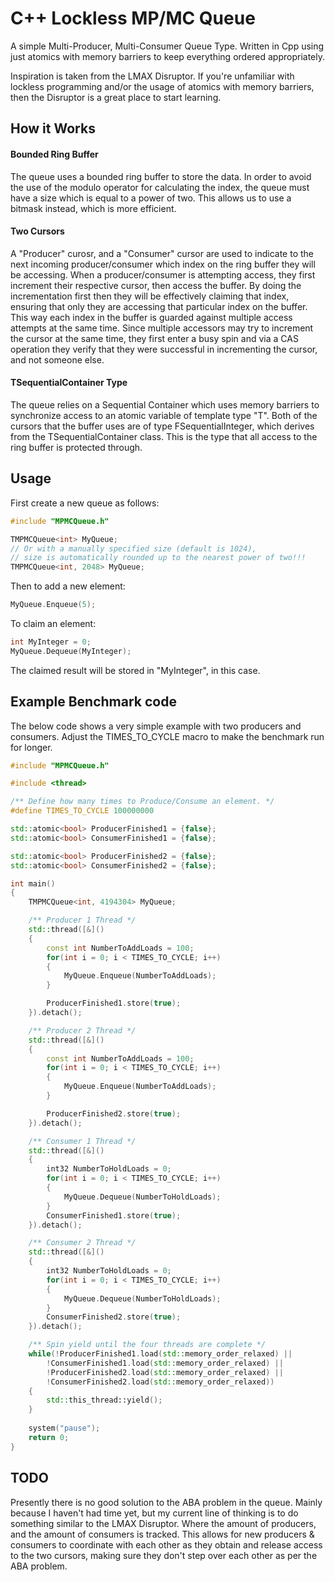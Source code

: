 # C++ Lockless MP/MC Queue
A simple Multi-Producer, Multi-Consumer Queue Type. Written in Cpp using
just atomics with memory barriers to keep everything ordered appropriately.

Inspiration is taken from the LMAX Disruptor. If you're unfamiliar with lockless
programming and/or the usage of atomics with memory barriers, then the Disruptor
is a great place to start learning.

## How it Works

#### Bounded Ring Buffer
The queue uses a bounded ring buffer to store the data. In order to avoid the use
of the modulo operator for calculating the index, the queue must have a size which is equal to a power of two.
This allows us to use a bitmask instead, which is more efficient.
#### Two Cursors
A "Producer" curosr, and a "Consumer" cursor are used to indicate to the next incoming
producer/consumer which index on the ring buffer they will be accessing. When a producer/consumer is attempting access,
they first increment their respective cursor, then access the buffer. By doing the incrementation first then they will be effectively
claiming that index, ensuring that only they are accessing that particular index on the buffer. This way each index in the buffer is guarded against multiple access attempts at the same time.
Since multiple accessors may try  to increment the cursor at the same time, they first
enter a busy spin and via a CAS operation they verify that they were
successful in incrementing the cursor, and not someone else.
#### TSequentialContainer Type
The queue relies on a Sequential Container which uses memory barriers to synchronize
access to an atomic variable of template type "T".
Both of the cursors that the buffer uses are of type FSequentialInteger, which derives from the 
TSequentialContainer class. This is the type that all access to the ring buffer is protected through.


## Usage
First create a new queue as follows:
```c++
#include "MPMCQueue.h"

TMPMCQueue<int> MyQueue;
// Or with a manually specified size (default is 1024),
// size is automatically rounded up to the nearest power of two!!!
TMPMCQueue<int, 2048> MyQueue;
```
Then to add a new element:
```c++
MyQueue.Enqueue(5);
```
To claim an element:
```c++
int MyInteger = 0;
MyQueue.Dequeue(MyInteger);
```
The claimed result will be stored in "MyInteger", in this case.

## Example Benchmark code
The below code shows a very simple example with two producers and consumers.
Adjust the TIMES_TO_CYCLE macro to make the benchmark run for longer. 
```c++
#include "MPMCQueue.h"

#include <thread>

/** Define how many times to Produce/Consume an element. */
#define TIMES_TO_CYCLE 100000000

std::atomic<bool> ProducerFinished1 = {false};
std::atomic<bool> ConsumerFinished1 = {false};

std::atomic<bool> ProducerFinished2 = {false};
std::atomic<bool> ConsumerFinished2 = {false};

int main()
{
    TMPMCQueue<int, 4194304> MyQueue;

    /** Producer 1 Thread */
    std::thread([&]()
    {
        const int NumberToAddLoads = 100;
        for(int i = 0; i < TIMES_TO_CYCLE; i++)
        {
            MyQueue.Enqueue(NumberToAddLoads);
        }

        ProducerFinished1.store(true);
    }).detach();

    /** Producer 2 Thread */
    std::thread([&]()
    {
        const int NumberToAddLoads = 100;
        for(int i = 0; i < TIMES_TO_CYCLE; i++)
        {
            MyQueue.Enqueue(NumberToAddLoads);
        }

        ProducerFinished2.store(true);
    }).detach();

    /** Consumer 1 Thread */
    std::thread([&]()
    {
        int32 NumberToHoldLoads = 0;
        for(int i = 0; i < TIMES_TO_CYCLE; i++)
        {
            MyQueue.Dequeue(NumberToHoldLoads);
        }
        ConsumerFinished1.store(true);
    }).detach();

    /** Consumer 2 Thread */
    std::thread([&]()
    {
        int32 NumberToHoldLoads = 0;
        for(int i = 0; i < TIMES_TO_CYCLE; i++)
        {
            MyQueue.Dequeue(NumberToHoldLoads);
        }
        ConsumerFinished2.store(true);
    }).detach();

    /** Spin yield until the four threads are complete */
    while(!ProducerFinished1.load(std::memory_order_relaxed) ||
        !ConsumerFinished1.load(std::memory_order_relaxed) ||
        !ProducerFinished2.load(std::memory_order_relaxed) ||
        !ConsumerFinished2.load(std::memory_order_relaxed))
    {
        std::this_thread::yield();
    }
    
    system("pause");
    return 0;
}
```

## TODO

Presently there is no good solution to the ABA problem in the queue. Mainly because I haven't had time yet, but
my current line of thinking is to do something similar to the LMAX Disruptor. Where the amount of producers, and
the amount of consumers is tracked. This allows for new producers & consumers to coordinate with each other
as they obtain and release access to the two cursors, making sure they don't step over each other as per the ABA problem.
